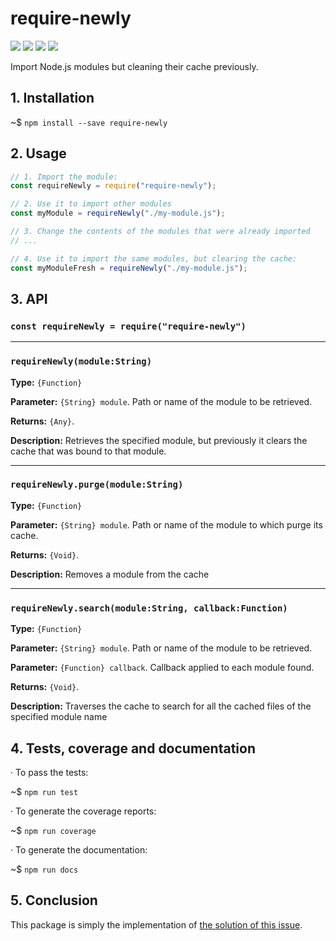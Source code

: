  


# require-newly


![](https://img.shields.io/badge/require--newly-v1.0.1-green.svg) ![](https://img.shields.io/badge/test-passing-green.svg) ![](https://img.shields.io/badge/coverage-88.24%25-green.svg) ![](https://img.shields.io/badge/stable-100%25-green.svg)


Import Node.js modules but cleaning their cache previously.

## 1. Installation

~$ `npm install --save require-newly`

## 2. Usage

```js
// 1. Import the module:
const requireNewly = require("require-newly");

// 2. Use it to import other modules
const myModule = requireNewly("./my-module.js");

// 3. Change the contents of the modules that were already imported
// ...

// 4. Use it to import the same modules, but clearing the cache:
const myModuleFresh = requireNewly("./my-module.js");
```

## 3. API

### `const requireNewly = require("require-newly")`

----

### `requireNewly(module:String)`


**Type:** `{Function}`

**Parameter:** `{String} module`. Path or name of the module to be retrieved.

**Returns:** `{Any}`.

**Description:** Retrieves the specified module, but previously it clears the cache that was bound to that module.




 


----

### `requireNewly.purge(module:String)`


**Type:** `{Function}`

**Parameter:** `{String} module`. Path or name of the module to which purge its cache.

**Returns:** `{Void}`.

**Description:** Removes a module from the cache



 


----

### `requireNewly.search(module:String, callback:Function)`


**Type:** `{Function}`

**Parameter:** `{String} module`. Path or name of the module to be retrieved.

**Parameter:** `{Function} callback`. Callback applied to each module found.

**Returns:** `{Void}`.

**Description:** Traverses the cache to search for all the cached files of the specified module name



 


## 4. Tests, coverage and documentation

· To pass the tests:

~$ `npm run test`

· To generate the coverage reports:

~$ `npm run coverage`

· To generate the documentation:

~$ `npm run docs`



## 5. Conclusion

This package is simply the implementation of [the solution of this issue](https://github.com/nodejs/node-v0.x-archive/issues/8266).





















